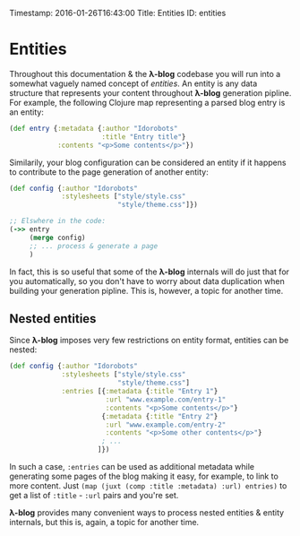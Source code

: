 Timestamp: 2016-01-26T16:43:00
Title: Entities
ID: entities

# Entities

Throughout this documentation & the **λ-blog** codebase you will run into a somewhat vaguely named concept of *entities*.  An entity is any data structure that represents your content throughout **λ-blog** generation pipline. For example, the following Clojure map representing a parsed blog entry is an entity:

```clojure
(def entry {:metadata {:author "Idorobots"
                       :title "Entry title"}
            :contents "<p>Some contents</p>"})
```

Similarily, your blog configuration can be considered an entity if it happens to contribute to the page generation of another entity:

```clojure
(def config {:author "Idorobots"
             :stylesheets ["style/style.css"
                           "style/theme.css"]})

;; Elswhere in the code:
(->> entry
     (merge config)
     ;; ... process & generate a page
     )
```

In fact, this is so useful that some of the **λ-blog** internals will do just that for you automatically, so you don't have to worry about data duplication when building your generation pipline. This is, however, a topic for another time.

## Nested entities

Since **λ-blog** imposes very few restrictions on entity format, entities can be nested:

```clojure
(def config {:author "Idorobots"
             :stylesheets ["style/style.css"
                           "style/theme.css"]
             :entries [{:metadata {:title "Entry 1"}
                        :url "www.example.com/entry-1"
                        :contents "<p>Some contents</p>"}
                       {:metadata {:title "Entry 2"}
                        :url "www.example.com/entry-2"
                        :contents "<p>Some other contents</p>"}
                       ; ...
                      ]})
```

In such a case, `:entries` can be used as additional metadata while generating some pages of the blog making it easy, for example, to link to more content. Just `(map (juxt (comp :title :metadata) :url) entries)` to get a list of `:title` - `:url` pairs and you're set.

**λ-blog** provides many convenient ways to process nested entities & entity internals, but this is, again, a topic for another time.
